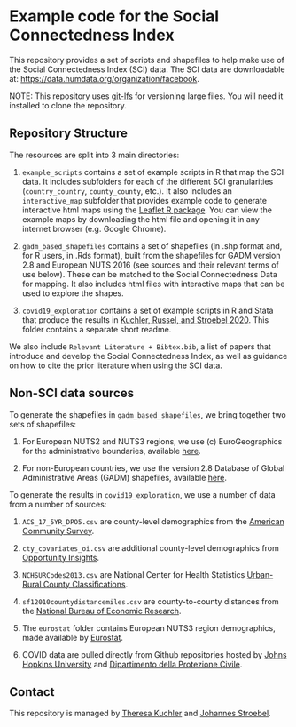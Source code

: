 # Example code for the Social Connectedness Index

  

This repository provides a set of scripts and shapefiles to help make use of the Social Connectedness Index (SCI) data. The SCI data are downloadable at: <https://data.humdata.org/organization/facebook>.

  

NOTE: This repository uses [git-lfs](https://git-lfs.github.com/) for versioning large files. You will need it installed to clone the repository.

  

## Repository Structure

  

The resources are split into 3 main directories:

  

1. `example_scripts` contains a set of example scripts in R that map the SCI data. It includes subfolders for each of the different SCI granularities (`country_country`, `county_county`, etc.). It also includes an `interactive_map` subfolder that provides example code to generate interactive html maps using the [Leaflet R package](https://rstudio.github.io/leaflet/). You can view the example maps by downloading the html file and opening it in any internet browser (e.g. Google Chrome).

  

2. `gadm_based_shapefiles` contains a set of shapefiles (in .shp format and, for R users, in .Rds format), built from the shapefiles for GADM version 2.8 and European NUTS 2016 (see sources and their relevant terms of use below). These can be matched to the Social Connectedness Data for mapping. It also includes html files with interactive maps that can be used to explore the shapes.

  

3. `covid19_exploration` contains a set of example scripts in R and Stata that produce the results in [Kuchler, Russel, and Stroebel 2020](http://pages.stern.nyu.edu/~jstroebe/PDF/SCI_and_COVID.pdf). This folder contains a separate short readme. 

  
We also include `Relevant Literature + Bibtex.bib`, a list of papers that introduce and develop the Social Connectedness Index, as well as guidance on how to cite the prior literature when using the SCI data.
  

## Non-SCI data sources

  

To generate the shapefiles in `gadm_based_shapefiles`, we bring together two sets of shapefiles:

  

1. For European NUTS2 and NUTS3 regions, we use (c) EuroGeographics for the administrative boundaries, available [here](https://ec.europa.eu/eurostat/web/gisco/geodata/reference-data/administrative-units-statistical-units/nuts).

2. For non-European countries, we use the version 2.8 Database of Global Administrative Areas (GADM) shapefiles, available [here](https://gadm.org/old_versions.html).

  

To generate the results in `covid19_exploration`, we use a number of data from a number of sources:

1. `ACS_17_5YR_DPO5.csv` are county-level demographics from the [American Community Survey](https://www.census.gov/programs-surveys/acs).

2. `cty_covariates_oi.csv` are additional county-level demographics from [Opportunity Insights](https://opportunityinsights.org/data/).

3. `NCHSURCodes2013.csv` are National Center for Health Statistics [Urban-Rural County Classifications](https://www.cdc.gov/nchs/data_access/urban_rural.htm).

4. `sf12010countydistancemiles.csv` are county-to-county distances from the [National Bureau of Economic Research](https://data.nber.org/data/county-distance-database.html).

5. The `eurostat` folder contains European NUTS3 region demographics, made available by [Eurostat](https://ec.europa.eu/eurostat).

6. COVID data are pulled directly from Github repositories hosted by [Johns Hopkins University](https://github.com/CSSEGISandData/COVID-19) and [Dipartimento della Protezione Civile](https://github.com/pcm-dpc/COVID-19).

  

## Contact

  

This repository is managed by [Theresa Kuchler](http://pages.stern.nyu.edu/~tkuchler/) and [Johannes Stroebel](http://pages.stern.nyu.edu/~jstroebe/).
